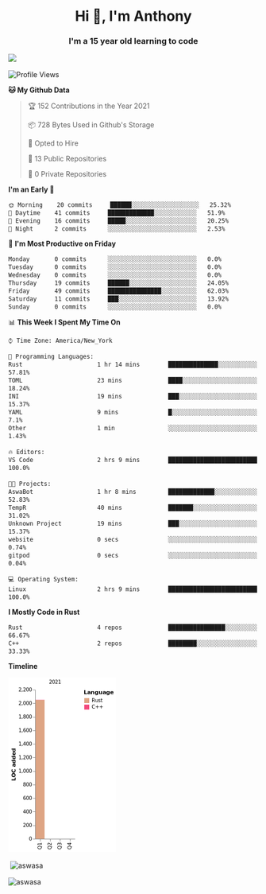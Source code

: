 <h1 align="center">Hi 👋, I'm Anthony</h1>
<h3 align="center">I'm a 15 year old learning to code</h3>

![](https://komarev.com/ghpvc/?username=your-github-aswasa)

<!--START_SECTION:waka-->
![Profile Views](http://img.shields.io/badge/Profile%20Views-320-blue)

**🐱 My Github Data** 

> 🏆 152 Contributions in the Year 2021
 > 
> 📦 728 Bytes Used in Github's Storage 
 > 
> 💼 Opted to Hire
 > 
> 📜 13 Public Repositories 
 > 
> 🔑 0 Private Repositories  
 > 
**I'm an Early 🐤** 

```text
🌞 Morning    20 commits     ██████░░░░░░░░░░░░░░░░░░░   25.32% 
🌆 Daytime    41 commits     █████████████░░░░░░░░░░░░   51.9% 
🌃 Evening    16 commits     █████░░░░░░░░░░░░░░░░░░░░   20.25% 
🌙 Night      2 commits      ░░░░░░░░░░░░░░░░░░░░░░░░░   2.53%

```
📅 **I'm Most Productive on Friday** 

```text
Monday       0 commits      ░░░░░░░░░░░░░░░░░░░░░░░░░   0.0% 
Tuesday      0 commits      ░░░░░░░░░░░░░░░░░░░░░░░░░   0.0% 
Wednesday    0 commits      ░░░░░░░░░░░░░░░░░░░░░░░░░   0.0% 
Thursday     19 commits     ██████░░░░░░░░░░░░░░░░░░░   24.05% 
Friday       49 commits     ███████████████░░░░░░░░░░   62.03% 
Saturday     11 commits     ███░░░░░░░░░░░░░░░░░░░░░░   13.92% 
Sunday       0 commits      ░░░░░░░░░░░░░░░░░░░░░░░░░   0.0%

```


📊 **This Week I Spent My Time On** 

```text
⌚︎ Time Zone: America/New_York

💬 Programming Languages: 
Rust                     1 hr 14 mins        ██████████████░░░░░░░░░░░   57.81% 
TOML                     23 mins             ████░░░░░░░░░░░░░░░░░░░░░   18.24% 
INI                      19 mins             ███░░░░░░░░░░░░░░░░░░░░░░   15.37% 
YAML                     9 mins              █░░░░░░░░░░░░░░░░░░░░░░░░   7.1% 
Other                    1 min               ░░░░░░░░░░░░░░░░░░░░░░░░░   1.43%

🔥 Editors: 
VS Code                  2 hrs 9 mins        █████████████████████████   100.0%

🐱‍💻 Projects: 
AswaBot                  1 hr 8 mins         █████████████░░░░░░░░░░░░   52.83% 
TempR                    40 mins             ███████░░░░░░░░░░░░░░░░░░   31.02% 
Unknown Project          19 mins             ███░░░░░░░░░░░░░░░░░░░░░░   15.37% 
website                  0 secs              ░░░░░░░░░░░░░░░░░░░░░░░░░   0.74% 
gitpod                   0 secs              ░░░░░░░░░░░░░░░░░░░░░░░░░   0.04%

💻 Operating System: 
Linux                    2 hrs 9 mins        █████████████████████████   100.0%

```

**I Mostly Code in Rust** 

```text
Rust                     4 repos             ████████████████░░░░░░░░░   66.67% 
C++                      2 repos             ████████░░░░░░░░░░░░░░░░░   33.33%

```


**Timeline**

![Chart not found](https://raw.githubusercontent.com/Aswasa/Aswasa/master/charts/bar_graph.png) 


<!--END_SECTION:waka-->




<p>&nbsp;<img align="center" src="https://github-readme-stats.vercel.app/api?username=aswasa&show_icons=true&theme=dark&locale=en" alt="aswasa" /></p>



<p><img align="center" src="https://github-readme-streak-stats.herokuapp.com/?user=aswasa&theme=dark" alt="aswasa" /></p>

